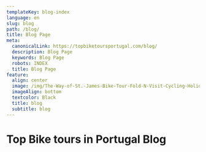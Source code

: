 ```yaml
---
templateKey: blog-index
language: en
slug: blog
path: /blog/
title: Blog Page
meta:
  canonicalLink: https://topbiketoursportugal.com/blog/
  description: Blog Page
  keywords: Blog Page
  robots: INDEX
  title: Blog Page
feature:
  align: center
  image: /img/The-Way-of-St.-James-Bike-Tour-Fold-N-Visit-Cycling-Holidays-1866.jpg
  imageAlign: bottom
  textcolor: Black
  title: blog
  subtitle: blog
---
```

# Top Bike tours in Portugal Blog
